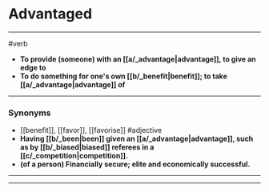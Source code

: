 # Advantaged
---
#verb
- **To provide (someone) with an [[a/_advantage|advantage]], to give an edge to**
- **To do something for one's own [[b/_benefit|benefit]]; to take [[a/_advantage|advantage]] of**
---
### Synonyms
- [[benefit]], [[favor]], [[favorise]]
#adjective
- **Having [[b/_been|been]] given an [[a/_advantage|advantage]], such as by [[b/_biased|biased]] referees in a [[c/_competition|competition]].**
- **(of a person) Financially secure; elite and economically successful.**
---
---
